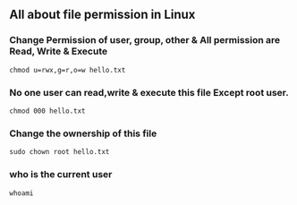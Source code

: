 ## All about file permission in Linux


### Change Permission of user, group, other & All permission are Read, Write & Execute
```
chmod u=rwx,g=r,o=w hello.txt
```

### No one user can read,write & execute this file Except root user.
```
chmod 000 hello.txt
```

### Change the ownership of this file
```
sudo chown root hello.txt
```

### who is the current user
```
whoami
```